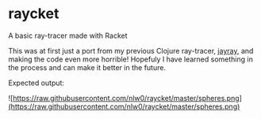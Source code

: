 # raycket
A basic ray-tracer made with Racket

This was at first just a port from my previous Clojure ray-tracer, [jayray](https://github.com/nlw0/jayray), and making the code even more horrible! Hopefuly I have learned something in the process and can make it better in the future.

Expected output:

![https://raw.githubusercontent.com/nlw0/raycket/master/spheres.png](https://raw.githubusercontent.com/nlw0/raycket/master/spheres.png)
